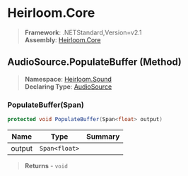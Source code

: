 # Heirloom.Core

> **Framework**: .NETStandard,Version=v2.1  
> **Assembly**: [Heirloom.Core][0]

## AudioSource.PopulateBuffer (Method)

> **Namespace**: [Heirloom.Sound][0]  
> **Declaring Type**: [AudioSource][1]

### PopulateBuffer(Span<float>)

```cs
protected void PopulateBuffer(Span<float> output)
```

| Name   | Type          | Summary |
|--------|---------------|---------|
| output | `Span<float>` |         |

> **Returns** - `void`

[0]: ../../../Heirloom.Core.md
[1]: ../AudioSource.md
